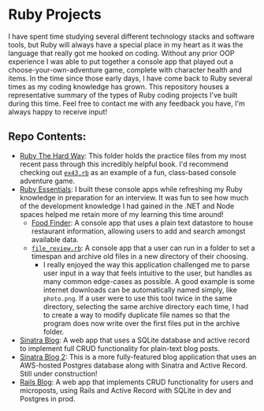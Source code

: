 # Ruby Projects

I have spent time studying several different technology stacks and software tools, but Ruby will always have a special place in my heart as it was the language that really got me hooked on coding. Without any prior OOP experience I was able to put together a console app that played out a choose-your-own-adventure game, complete with character health and items. In the time since those early days, I have come back to Ruby several times as my coding knowledge has grown. This repository houses a representative summary of the types of Ruby coding projects I've built during this time. Feel free to contact me with any feedback you have, I'm always happy to receive input!

## Repo Contents:

* [Ruby The Hard Way](https://github.com/jhunschejones/Ruby-Projects/tree/master/Ruby%20The%20Hard%20Way): This folder holds the practice files from my most recent pass through this incredibly helpful book. I'd recommend checking out [`ex43.rb`](https://github.com/jhunschejones/Ruby-Projects/blob/master/Ruby%20The%20Hard%20Way/ex43.rb) as an example of a fun, class-based console adventure game.
* [Ruby Essentials](https://github.com/jhunschejones/Ruby-Projects/tree/master/Ruby%20Essentials): I built these console apps while refreshing my Ruby knowledge in preparation for an interview. It was fun to see how much of the development knowledge I had gained in the .NET and Node spaces helped me retain more of my learning this time around!
  * [Food Finder](https://github.com/jhunschejones/Ruby-Projects/tree/master/Ruby%20Essentials/food_finder): A console app that uses a plain text datastore to house restaurant information, allowing users to add and search amongst available data.
  * [`file_review.rb`](https://github.com/jhunschejones/Ruby-Projects/blob/master/Ruby%20Essentials/file_review.rb): A console app that a user can run in a folder to set a timespan and archive old files in a new directory of their choosing.
    * I really enjoyed the way this application challenged me to parse user input in a way that feels intuitive to the user, but handles as many common edge-cases as possible. A good example is some internet downloads can be automatically named simply, like `photo.png`. If a user were to use this tool twice in the same directory, selecting the same archive directory each time, I had to create a way to modify duplicate file names so that the program does now write over the first files put in the archive folder.
* [Sinatra Blog](https://github.com/jhunschejones/Ruby-Projects/tree/master/Sinatra%20Blog): A web app that uses a SQLite database and active record to implement full CRUD functionality for plain-text blog posts.
* [Sinatra Blog 2](https://github.com/jhunschejones/Ruby-Projects/tree/master/Sinatra%20Blog%202): This is a more fully-featured blog application that uses an AWS-hosted Postgres database along with Sinatra and Active Record. Still under construction!
* [Rails Blog](https://github.com/jhunschejones/Ruby-Projects/tree/master/Rails%20Blog): A web app that implements CRUD functionality for users and microposts, using Rails and Active Record with SQLite in dev and Postgres in prod.